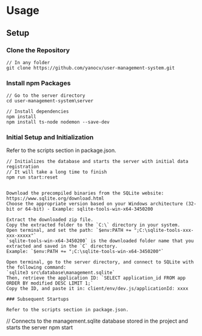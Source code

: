 # Usage

## Setup

### Clone the Repository

```
// In any folder
git clone https://github.com/yanocv/user-management-system.git
```

### Install npm Packages

```
// Go to the server directory
cd user-management-system\server

// Install dependencies
npm install
npm install ts-node nodemon --save-dev
```

### Initial Setup and Initialization

Refer to the scripts section in package.json.

```
// Initializes the database and starts the server with initial data registration
// It will take a long time to finish
npm run start:reset


Download the precompiled binaries from the SQLite website: https://www.sqlite.org/download.html
Choose the appropriate version based on your Windows architecture (32-bit or 64-bit) - Example: sqlite-tools-win-x64-3450200

Extract the downloaded zip file.
Copy the extracted folder to the `C:\` directory in your system.
Open terminal, and set the path: `$env:PATH += ";C:\sqlite-tools-xxx-xxx-xxxxx"`
`sqlite-tools-win-x64-3450200` is the downloaded folder name that you extracted and saved in the `C` directory.
Example: `$env:PATH += ";C:\sqlite-tools-win-x64-3450200"`

Open terminal, go to the server directory, and connect to SQLite with the following command:
`sqlite3 src\database\management.sqlite`
Then, retrieve the application ID: `SELECT application_id FROM app ORDER BY modified DESC LIMIT 1;`
Copy the ID, and paste it in: client/env/dev.js/applicationId: xxxx

### Subsequent Startups

Refer to the scripts section in package.json.

```

// Connects to the management.sqlite database stored in the project and starts the server
npm start

```

```
